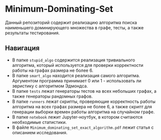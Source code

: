 # Minimum-Dominating-Set

Данный репозиторий содержит реализацию алгоритма поиска наименьшего доминирующего множества в графе, тесты, а также результаты тестирования.

## Навигация

- В папке `stupid_algo` содержится реализация тривиального алгоритма, который используется для проверки корректности работы на графах размера не более 6.
- В папке `smart_algo` находится реализация самого алгоритма. Аргументом программа принимает 0 или 1 - использовать ли эвристику с алгоритмом Эдмондса.
- В папке `tests` лежат генераторы тестов на всех небольших графах, а также генераторы рандомных графов.
- В папке `runners` лежат скрипты, проверяющие корректность работы алгоритма на всех графах размера не более 6, а также скрипт для генерации выборки времен работы алгоритма на случайном графе.
- В папке `notebook` лежит Jupyter-ноутбук, в котором считаются необходимые статистики.
- В файле `Minimum_dominating_set_exact_algorithm.pdf` лежит статья с описанием исследования.
